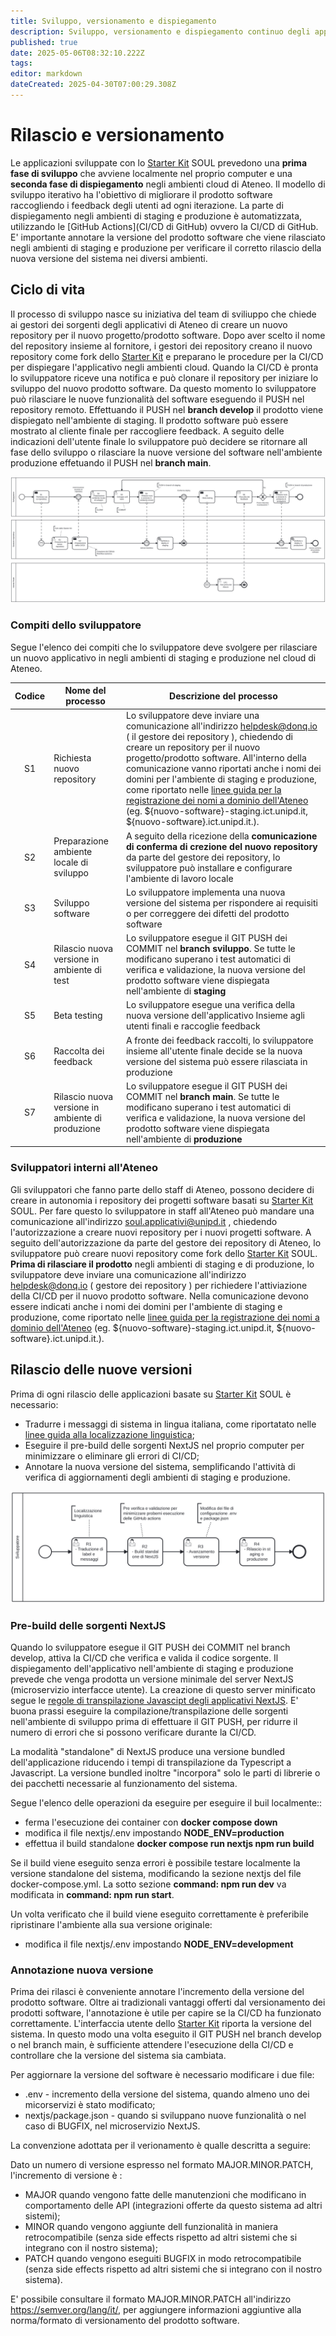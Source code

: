 ```yaml
---
title: Sviluppo, versionamento e dispiegamento
description: Sviluppo, versionamento e dispiegamento continuo degli applicativi nell'ambiente cloud di Ateneo
published: true
date: 2025-05-06T08:32:10.222Z
tags: 
editor: markdown
dateCreated: 2025-04-30T07:00:29.308Z
---
```


# Rilascio e versionamento

Le applicazioni sviluppate con lo [Starter Kit](https://github.com/Piattaforme-Applicativi/soul-starter-kit) SOUL prevedono una **prima fase di sviluppo** che avviene  localmente nel proprio computer e una **seconda fase di dispiegamento** negli ambienti cloud di Ateneo. Il modello di sviluppo iterativo ha l'obiettivo di migliorare il prodotto software raccogliendo i feedback degli utenti ad ogni iterazione. La parte di dispiegamento negli ambienti di staging e produzione è automatizzata, utilizzando le [GitHub Actions](CI/CD di GitHub) ovvero la CI/CD di GitHub. E' importante annotare la versione del prodotto software che viene rilasciato negli ambienti di staging e produzione per verificare il corretto rilascio della nuova versione del sistema nei diversi ambienti.

## Ciclo di vita

Il processo di sviluppo nasce su iniziativa del team di sviliuppo che chiede ai gestori dei sorgenti degli applicativi di Ateneo di creare un nuovo repository per il nuovo progetto/prodotto software. Dopo aver scelto il nome del repository insieme al fornitore, i gestori dei repository creano il nuovo repository come fork dello [Starter Kit](https://github.com/Piattaforme-Applicativi/soul-starter-kit)  e preparano le procedure per la CI/CD per dispiegare l'applicativo negli ambienti cloud. Quando la CI/CD è pronta lo sviluppatore riceve una notifica e può clonare il repository per iniziare lo sviluppo del nuovo prodotto software. Da questo momento lo sviluppatore può rilasciare le nuove funzionalità del software eseguendo il PUSH nel repository remoto. Effettuando il PUSH nel **branch develop** il prodotto viene dispiegato nell'ambiente di staging. Il prodotto software può essere mostrato al cliente finale per raccogliere feedback. A seguito delle indicazioni dell'utente finale lo sviluppatore può decidere se ritornare all fase dello sviluppo o rilasciare la nuove versione del software nell'ambiente produzione effetuando il PUSH nel **branch main**. 

![Diagramma del ciclo di vita](diagrammi/sviluppo-e-dispiegamento.svg)

### Compiti dello sviluppatore

Segue l'elenco dei compiti che lo sviluppatore deve svolgere per rilasciare un nuovo applicativo in  negli ambienti di staging e produzione nel cloud di Ateneo.

| Codice | Nome del processo                                 | Descrizione del processo                                     |
| :----: | ------------------------------------------------- | ------------------------------------------------------------ |
|   S1   | Richiesta nuovo repository                        | Lo sviluppatore deve inviare una comunicazione all'indirizzo helpdesk@donq.io ( il gestore dei repository ), chiedendo di creare un repository per il nuovo progetto/prodotto software. All'interno della comunicazione vanno riportati anche i nomi dei domini per l'ambiente di staging e produzione, come riportato nelle [linee guida per la registrazione dei nomi a dominio dell'Ateneo](https://www.unipd.it/domini) (eg. \${nuovo-software}-staging.ict.unipd.it, \${nuovo-software}.ict.unipd.it.). |
|   S2   | Preparazione ambiente locale di sviluppo          | A seguito della ricezione della **comunicazione di conferma di crezione del nuovo repository** da parte del gestore dei repository, lo sviluppatore può installare e configurare l'ambiente di lavoro locale |
|   S3   | Sviluppo software                                 | Lo sviluppatore implementa una nuova versione del sistema per rispondere ai requisiti o per correggere dei difetti del prodotto software |
|   S4   | Rilascio nuova versione in ambiente di test       | Lo sviluppatore esegue il GIT PUSH dei COMMIT nel **branch sviluppo**. Se tutte le modificano superano i test automatici di verifica e validazione, la nuova versione del prodotto software viene dispiegata nell'ambiente di **staging** |
|   S5   | Beta testing                                      | Lo sviluppatore esegue una verifica della nuova versione dell'applicativo Insieme agli utenti finali e raccoglie feedback |
|   S6   | Raccolta dei feedback                             | A fronte dei feedback raccolti, lo sviluppatore insieme all'utente finale decide se la nuova versione del sistema può essere rilasciata in produzione |
|   S7   | Rilascio nuova versione in ambiente di produzione | Lo sviluppatore esegue il GIT PUSH dei COMMIT nel **branch main**. Se tutte le modificano superano i test automatici di verifica e validazione, la nuova versione del prodotto software viene dispiegata nell'ambiente di **produzione** |

### Sviluppatori interni all'Ateneo

Gli sviluppatori che fanno parte dello staff di Ateneo, possono decidere di creare in autonomia i repository dei progetti software basati su [Starter Kit](https://github.com/Piattaforme-Applicativi/soul-starter-kit) SOUL. Per fare questo lo sviluppatore in staff all'Ateneo può mandare una comunicazione all'indirizzo soul.applicativi@unipd.it , chiedendo l'autorizzazione a creare nuovi repository per i nuovi progetti software. A seguito dell'autorizzazione da parte del gestore dei repository di Ateneo, lo sviluppatore può creare nuovi repository come fork dello [Starter Kit](https://github.com/Piattaforme-Applicativi/soul-starter-kit) SOUL. **Prima di rilasciare il prodotto** negli ambienti di staging e di produzione, lo sviluppatore deve inviare una comunicazione all'indirizzo helpdesk@donq.io ( gestore dei repository ) per richiedere l'attiviazione della CI/CD per il nuovo prodotto software. Nella comunicazione devono essere indicati anche i nomi dei domini per l'ambiente di staging e produzione, come riportato nelle [linee guida per la registrazione dei nomi a dominio dell'Ateneo](https://www.unipd.it/domini) (eg. \${nuovo-software}-staging.ict.unipd.it, \${nuovo-software}.ict.unipd.it.). 

## Rilascio delle nuove versioni 

Prima di ogni rilascio delle applicazioni basate su [Starter Kit](https://github.com/Piattaforme-Applicativi/soul-starter-kit) SOUL è necessario:

* Tradurre i messaggi di sistema in lingua italiana, come riportatato nelle [linee guida alla localizzazione linguistica](/localizzazione);
* Eseguire il pre-build delle sorgenti NextJS nel proprio computer per minimizzare o eliminare gli errori di CI/CD;
* Annotare la nuova versione del sistema, semplificando l'attività di verifica di aggiornamenti degli ambienti di staging e produzione.

![Rilasciare un nuova versione dell'applicativo](diagrammi/versionamento.svg)

### Pre-build delle sorgenti NextJS

Quando lo sviluppatore esegue il GIT PUSH dei COMMIT nel branch develop, attiva la CI/CD che verifica e valida il codice sorgente. Il dispiegamento dell'applicativo nell'ambiente di staging e produzione prevede che venga prodotta un versione minimale del server NextJS (microservizio interfacce utente). La creazione di questo server minificato segue le [regole di transpilazione Javascipt degli applicativi NextJS](https://nextjs.org/docs/app/api-reference/config/next-config-js/output). E' buona prassi eseguire la compilazione/transpilazione delle sorgenti nell'ambiente di sviluppo prima di effettuare il GIT PUSH, per ridurre il numero di errori che si possono verificare durante la CI/CD.

La modalità "standalone" di NextJS produce una versione bundled dell'applicazione riducendo i tempi di transpilazione da Typescript a Javascript. La versione bundled inoltre "incorpora" solo le parti di librerie o dei pacchetti necessarie al funzionamento del sistema.

Segue l'elenco delle operazioni da eseguire per eseguire il buil localmente::

- ferma l'esecuzione dei container con **docker compose down**
- modifica il file nextjs/.env impostando **NODE_ENV=production**
- effettua il build standalone **docker compose run nextjs npm run build**

Se il build viene eseguito senza errori è possibile testare localmente la versione standalone del sistema, modificando la sezione nextjs del file docker-compose.yml. La sotto sezione  **command: npm run dev** va modificata in **command: npm run start**.

Un volta verificato che il build viene eseguito correttamente è preferibile ripristinare l'ambiente alla sua versione originale:

- modifica il file nextjs/.env impostando **NODE_ENV=development**

### Annotazione nuova versione

Prima dei rilasci è conveniente annotare l'incremento della versione del prodotto software. Oltre ai tradizionali vantaggi offerti dal versionamento dei prodotti software, l'annotazione è utile per capire se la CI/CD ha funzionato correttamente. L'interfaccia utente dello [Starter Kit](https://github.com/Piattaforme-Applicativi/soul-starter-kit) riporta la versione del sistema. In questo modo una volta eseguito il GIT PUSH nel branch develop o nel branch main, è sufficiente attendere l'esecuzione della CI/CD e controllare che la versione del sistema sia cambiata.

Per aggiornare la versione del software è necessario modificare i due file:

* .env - incremento della versione del sistema, quando almeno uno dei micorservizi è stato modificato;
* nextjs/package.json - quando si sviluppano nuove funzionalità o nel caso di BUGFIX, nel microservizio NextJS.

La convenzione adottata per il verionamento è qualle descritta a seguire:

Dato un numero di versione espresso nel formato MAJOR.MINOR.PATCH, l'incremento di versione è :

- MAJOR quando vengono fatte delle manutenzioni che modificano in comportamento delle API (integrazioni offerte da questo sistema ad altri sistemi);
- MINOR quando vengono aggiunte dell funzionalità in maniera retrocompatibile (senza side effects rispetto ad altri sistemi che si integrano con il nostro sistema);
- PATCH quando vengono eseguiti BUGFIX in modo retrocompatibile (senza side effects rispetto ad altri sistemi che si integrano con il nostro sistema).

E' possibile consultare il formato MAJOR.MINOR.PATCH all'indirizzo https://semver.org/lang/it/, per aggiungere informazioni aggiuntive alla norma/formato di versionamento del prodotto software.

